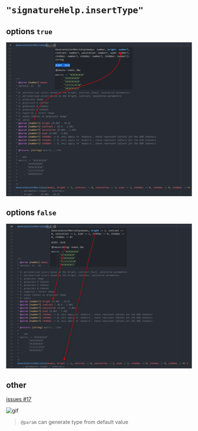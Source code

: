 # `"signatureHelp.insertType"`

## options `true`

![exp menu command expand](../img/signatureHelp.InsertType.true.png)

## options `false`

![exp menu command expand](../img/signatureHelp.InsertType.false.png)

## other

[issues #17](https://github.com/CoffeeChaton/vscode-autohotkey-NekoHelp/issues/17)

![gif](https://raw.githubusercontent.com/CoffeeChaton/vscode-autohotkey-NekoHelp/main/image/func_yellow_light_bulb_add_ahkDoc2.gif)

> `@param` can generate type from default value
